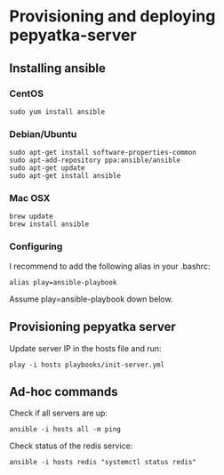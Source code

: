 # Provisioning and deploying pepyatka-server
## Installing ansible
### CentOS

    sudo yum install ansible

### Debian/Ubuntu

    sudo apt-get install software-properties-common
    sudo apt-add-repository ppa:ansible/ansible
    sudo apt-get update
    sudo apt-get install ansible

### Mac OSX

    brew update
    brew install ansible

### Configuring
I recommend to add the following alias in your .bashrc:

    alias play=ansible-playbook

Assume play=ansible-playbook down below.

## Provisioning pepyatka server
Update server IP in the hosts file and run:

    play -i hosts playbooks/init-server.yml

## Ad-hoc commands
Check if all servers are up:

    ansible -i hosts all -m ping

Check status of the redis service:

    ansible -i hosts redis "systemctl status redis"
